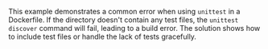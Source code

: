 This example demonstrates a common error when using `unittest` in a Dockerfile. If the directory doesn't contain any test files, the `unittest discover` command will fail, leading to a build error. The solution shows how to include test files or handle the lack of tests gracefully.